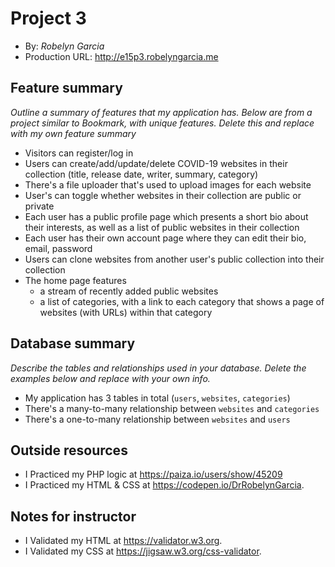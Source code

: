 # Project 3
+ By: *Robelyn Garcia*
+ Production URL: <http://e15p3.robelyngarcia.me>

## Feature summary
*Outline a summary of features that my application has. Below are from a project similar to Bookmark, with unique features. Delete this and replace with my own feature summary*

+ Visitors can register/log in
+ Users can create/add/update/delete COVID-19 websites in their collection (title, release date, writer, summary, category)
+ There's a file uploader that's used to upload images for each website
+ User's can toggle whether websites in their collection are public or private
+ Each user has a public profile page which presents a short bio about their interests, as well as a list of public websites in their collection
+ Each user has their own account page where they can edit their bio, email, password
+ Users can clone websites from another user's public collection into their collection
+ The home page features
  + a stream of recently added public websites
  + a list of categories, with a link to each category that shows a page of websites (with URLs) within that category
  
## Database summary
*Describe the tables and relationships used in your database. Delete the examples below and replace with your own info.*

+ My application has 3 tables in total (`users`, `websites`, `categories`)
+ There's a many-to-many relationship between `websites` and `categories`
+ There's a one-to-many relationship between `websites` and `users`

## Outside resources
+ I Practiced my PHP logic at <https://paiza.io/users/show/45209>
+ I Practiced my HTML & CSS at <https://codepen.io/DrRobelynGarcia>.

## Notes for instructor
+ I Validated my HTML at <https://validator.w3.org>.
+ I Validated my CSS at <https://jigsaw.w3.org/css-validator>.